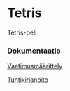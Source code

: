 # Tetris
Tetris-peli

### Dokumentaatio

[Vaatimusmäärittely](https://github.com/tommijuslin/ot-harjoitustyo/blob/master/dokumentaatio/vaatimusmaarittely.md)

[Tuntikirjanpito](https://github.com/tommijuslin/ot-harjoitustyo/blob/master/dokumentaatio/tuntikirjanpito.md)
